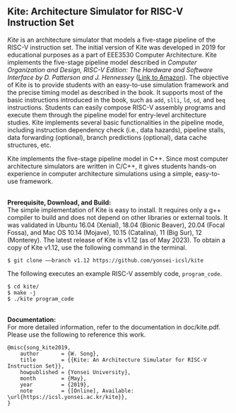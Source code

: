 ## Kite: Architecture Simulator for RISC-V Instruction Set
*Kite* is an architecture simulator that models a five-stage pipeline of the RISC-V instruction set.
The initial version of Kite was developed in 2019 for educational purposes as a part of EEE3530 Computer Architecture.
Kite implements the five-stage pipeline model described in *Computer Organization and Design, RISC-V Edition: The Hardware and Software Interface by D. Patterson and J. Hennessey* ([Link to Amazon](https://www.amazon.com/Computer-Organization-Design-RISC-V-Architecture/dp/0128122757)).
The objective of Kite is to provide students with an easy-to-use simulation framework and the precise timing model as described in the book.
It supports most of the basic instructions introduced in the book, such as `add`, `slli`, `ld`, `sd`, and `beq` instructions.
Students can easily compose RISC-V assembly programs and execute them through the pipeline model for entry-level architecture studies.
Kite implements several basic functionalities in the pipeline mode, including instruction dependency check (i.e., data hazards), pipeline stalls, data forwarding (optional), branch predictions (optional), data cache structures, etc.

Kite implements the five-stage pipeline model in C++.
Since most computer architecture simulators are written in C/C++, it gives students hands-on experience in computer architecture simulations using a simple, easy-to-use framework.

\
**Prerequisite, Download, and Build:**\
The simple implementation of Kite is easy to install.
It requires only a g++ compiler to build and does not depend on other libraries or external tools.
It was validated in Ubuntu 16.04 (Xenial), 18.04 (Bionic Beaver), 20.04 (Focal Fossa), and Mac OS 10.14 (Mojave), 10.15 (Catalina), 11 (Big Sur), 12 (Monterey).
The latest release of Kite is v1.12 (as of May 2023).
To obtain a copy of Kite v1.12, use the following command in the terminal.
```
$ git clone ––branch v1.12 https://github.com/yonsei-icsl/kite
```

The following executes an example RISC-V assembly code, `program_code`.
```
$ cd kite/
$ make -j
$ ./kite program_code
```

\
**Documentation:**\
For more detailed information, refer to the documentation in doc/kite.pdf. Please use the following to reference this work.
```
@misc{song_kite2019,
    author       = {W. Song},
    title        = {{Kite: An Architecture Simulator for RISC-V Instruction Set}},
    howpublished = {Yonsei University},
    month        = {May},
    year         = {2019},
    note         = {[Online], Available: \url{https://icsl.yonsei.ac.kr/kite}},
}
```

